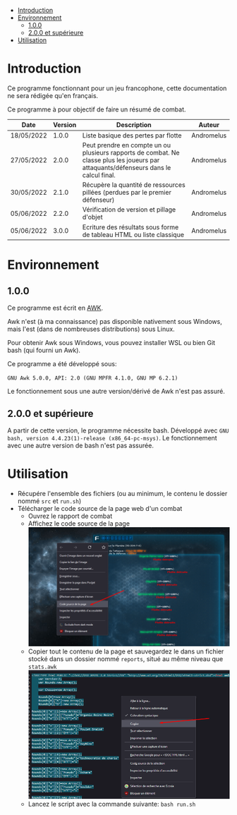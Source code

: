 - [Introduction](#introduction)
- [Environnement](#environnement)
  - [1.0.0](#100)
  - [2.0.0 et supérieure](#200-et-supérieure)
- [Utilisation](#utilisation)

# Introduction

Ce programme fonctionnant pour un jeu francophone, cette documentation ne sera rédigée qu'en français.

Ce programme à pour objectif de faire un résumé de combat.

| Date       | Version | Description                                                                                                                           | Auteur     |
| ---------- | ------- | ------------------------------------------------------------------------------------------------------------------------------------- | ---------- |
| 18/05/2022 | 1.0.0   | Liste basique des pertes par flotte                                                                                                   | Andromelus |
| 27/05/2022 | 2.0.0   | Peut prendre en compte un ou plusieurs rapports de combat. Ne classe plus les joueurs par attaquants/défenseurs dans le calcul final. | Andromelus |
| 30/05/2022 | 2.1.0   | Récupère la quantité de ressources pillées (perdues par le premier défenseur)                                                         | Andromelus |
| 05/06/2022 | 2.2.0   | Vérification de version et pillage d'objet                                                                                            | Andromelus |
| 05/06/2022 | 3.0.0   | Ecriture des résultats sous forme de tableau HTML ou liste classique                                                                  | Andromelus |

# Environnement

## 1.0.0
Ce programme est écrit en [AWK](https://fr.wikipedia.org/wiki/Awk).

Awk n'est (à ma connaissance) pas disponible nativement sous Windows, mais l'est (dans de nombreuses distributions) sous Linux.

Pour obtenir Awk sous Windows, vous pouvez installer WSL ou bien Git bash (qui fourni un Awk).

Ce programme a été développé sous:

``GNU Awk 5.0.0, API: 2.0 (GNU MPFR 4.1.0, GNU MP 6.2.1)``

Le fonctionnement sous une autre version/dérivé de Awk n'est pas assuré.

## 2.0.0 et supérieure

A partir de cette version, le programme nécessite bash. Développé avec `GNU bash, version 4.4.23(1)-release (x86_64-pc-msys)`. Le fonctionnement avec une autre version de bash n'est pas assurée.

# Utilisation

- Récupére l'ensemble des fichiers (ou au minimum, le contenu le dossier nommé `src` et `run.sh`)
- Télécharger le code source de la page web d'un combat
    - Ouvrez le rapport de combat
    - Affichez le code source de la page
![show source code](img/dl_combat_1.png)
    - Copier tout le contenu de la page et sauvegardez le dans un fichier stocké dans un dossier nommé `reports`, situé au même niveau que ``stats.awk``
![copy source code](img/dl_combat_2.png)
    - Lancez le script avec la commande suivante: ``bash run.sh``